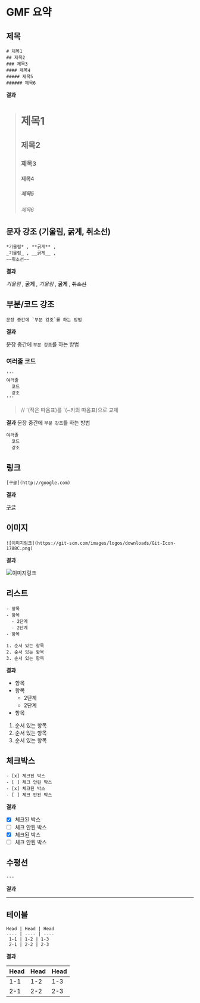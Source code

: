 # GMF 요약

## 제목
```
# 제목1
## 제목2
### 제목3
#### 제목4
##### 제목5
###### 제목6
```

**결과**

> # 제목1
> ## 제목2
> ### 제목3
> #### 제목4
> ##### 제목5
> ###### 제목6


## 문자 강조 (기울림, 굵게, 취소선)
```
*기울림* , **굵게** ,
_기울림_ , __굵게__ ,
~~취소선~~
```

**결과**

*기울림* , **굵게** ,
_기울림_ , __굵게__ ,
~~취소선~~


## 부분/코드 강조
```
문장 중간에 `부분 강조`를 하는 방법
```

**결과**

문장 중간에 `부분 강조`를 하는 방법

### 여러줄 코드
```
'''
여러줄
  코드
  강조
'''
```
> // '(작은 따옴표)를 `(~키의 따옴표)으로 교체

**결과**
문장 중간에 `부분 강조`를 하는 방법
```
여러줄
  코드
  강조
```

## 링크
```
[구글](http://google.com)
```

**결과**

[구글](http://google.com)


## 이미지
```
![이미지링크](https://git-scm.com/images/logos/downloads/Git-Icon-1788C.png)
```

**결과**

![이미지링크](https://git-scm.com/images/logos/downloads/Git-Icon-1788C.png)

## 리스트
```
- 항목
- 항목
  - 2단계
  - 2단계
- 항목

1. 순서 있는 항목
2. 순서 있는 항목
3. 순서 있는 항목
```

**결과**

- 항목
- 항목
  - 2단계
  - 2단계
- 항목


1. 순서 있는 항목
2. 순서 있는 항목
3. 순서 있는 항목

## 체크박스
```
- [x] 체크된 박스
- [ ] 체크 안된 박스
- [x] 체크된 박스
- [ ] 체크 안된 박스
```

**결과**

- [x] 체크된 박스
- [ ] 체크 안된 박스
- [x] 체크된 박스
- [ ] 체크 안된 박스

## 수평선
```
---
```

**결과**

---


## 테이블
```
Head | Head | Head
---- | ---- | ----
 1-1 | 1-2 | 1-3
 2-1 | 2-2 | 2-3
```

**결과**

Head | Head | Head
---- | ---- | ----
 1-1 | 1-2 | 1-3
 2-1 | 2-2 | 2-3
